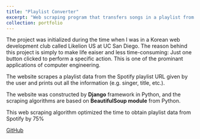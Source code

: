```yaml
---
title: "Playlist Converter"
excerpt: "Web scraping program that transfers songs in a playlist from one platform to another <br/>"
collection: portfolio
---
```


The project was initialized during the time when I was in a Korean web development club called Likelion US at UC San Diego. The reason behind this project is simply to make life eaiser and less time-consuming: Just one button clicked to perform a specific action. This is one of the prominant applications of computer engineering.

The website scrapes a playlist data from the Spotify playlist URL given by the user and prints out all the information (e.g. singer, title, etc.).

The website was constructed by **Django** framework in Python, and the scraping algorithms are based on **BeautifulSoup module** from Python.

This web scraping algorithm optimized the time to obtain playlist data from Spotify by 75%

<a href="https://github.com/7174Andy/django_playlist" class="github_btn btn"><i class="fab fa-fw fa-github" aria-hidden="true"></i> GitHub</a>
